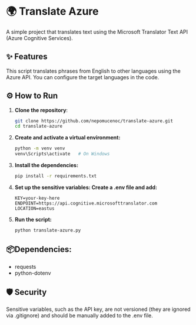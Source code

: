 # 🌍 Translate Azure

A simple project that translates text using the Microsoft Translator Text API (Azure Cognitive Services).

## ✨ Features

This script translates phrases from English to other languages using the Azure API. You can configure the target languages in the code.

## ⚙️ How to Run

1. **Clone the repository**:
   ```bash
   git clone https://github.com/nepomucenoc/translate-azure.git
   cd translate-azure
   ```
2. **Create and activate a virtual environment:**
   ```bash
   python -m venv venv
   venv\Scripts\activate   # On Windows
   ```
3. **Install the dependencies:**
   ```bash
   pip install -r requirements.txt
   ```
4. **Set up the sensitive variables: Create a .env file and add:**
   ```env
   KEY=your-key-here
   ENDPOINT=https://api.cognitive.microsofttranslator.com
   LOCATION=eastus
   ```
5. **Run the script:**
   ```bash
   python translate-azure.py 
   ```
## 📦Dependencies:
- requests
- python-dotenv

## 🛡️ Security
Sensitive variables, such as the API key, are not versioned (they are ignored via .gitignore) and should be manually added to the .env file.